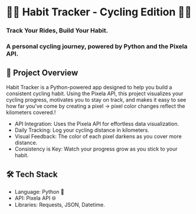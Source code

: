 # 🚴‍♀️ Habit Tracker - Cycling Edition 🚴‍♂️
### Track Your Rides, Build Your Habit.<br>
### A personal cycling journey, powered by Python and the Pixela API.

## 🌟 Project Overview
Habit Tracker is a Python-powered app designed to help you build a consistent cycling habit. Using the Pixela API, this project visualizes your cycling progress, motivates you to stay on track, and makes it easy to see how far you’ve come by creating a pixel -> pixel color changes reflect the kilometers covered.!
<br>
* API Integration: Uses the Pixela API for effortless data visualization.<br>
* Daily Tracking: Log your cycling distance in kilometers.<br>
* Visual Feedback: The color of each pixel darkens as you cover more distance.<br>
* Consistency is Key: Watch your progress grow as you stick to your habit.<br>

## 🛠️ Tech Stack
* Language: Python 🐍<br>
* API: Pixela API 🌐<br>
* Libraries: Requests, JSON, Datetime.<br>
